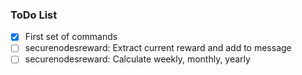 ### ToDo List
- [X] First set of commands
- [ ] securenodesreward: Extract current reward and add to message
- [ ] securenodesreward: Calculate weekly, monthly, yearly